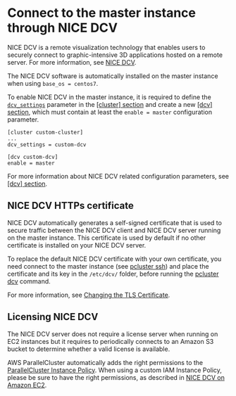 # Connect to the master instance through NICE DCV<a name="dcv"></a>

NICE DCV is a remote visualization technology that enables users to securely connect to graphic\-intensive 3D
applications hosted on a remote server\. For more information, see [NICE DCV](https://docs.aws.amazon.com/dcv/index.html)\.

The NICE DCV software is automatically installed on the master instance when using `base_os = centos7`\.

To enable NICE DCV in the master instance, it is required to define the [`dcv_settings`](cluster-definition.md#dcv-settings)
parameter in the [[cluster] section](cluster-definition.md) and create a new [[dcv] section](dcv-section.md), which
must contain at least the `enable = master` configuration parameter\.

```
[cluster custom-cluster]
...
dcv_settings = custom-dcv

[dcv custom-dcv]
enable = master
```

For more information about NICE DCV related configuration parameters, see [[dcv] section](dcv-section.md)\. 


## NICE DCV HTTPs certificate<a name="dcv-certificate"></a>

NICE DCV automatically generates a self\-signed certificate that is used to secure traffic between the NICE DCV client
and NICE DCV server running on the master instance\.
This certificate is used by default if no other certificate is installed on your NICE DCV server\. 

To replace the default NICE DCV certificate with your own certificate,
you need connect to the master instance (see [pcluster ssh](pcluster.ssh.md)) and place the certificate and its key
in the `/etc/dcv/` folder, before running the [pcluster dcv](pcluster.dcv.md) command\.

For more information, see [Changing the TLS Certificate](https://docs.aws.amazon.com/en_us/dcv/latest/adminguide/manage-cert.html)\.


## Licensing NICE DCV<a name="dcv-license"></a>

The NICE DCV server does not require a license server when running on EC2 instances but it requires to periodically 
connects to an Amazon S3 bucket to determine whether a valid license is available\.

AWS ParallelCluster automatically adds the right permissions to the [ParallelCluster Instance Policy](iam.md#parallelclusterinstancepolicy)\.
When using a custom IAM Instance Policy, please be sure to have the right permissions, 
as described in [NICE DCV on Amazon EC2](https://docs.aws.amazon.com/dcv/latest/adminguide/setting-up-license.html#setting-up-license-ec2)\.
